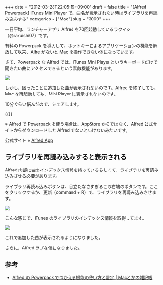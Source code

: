 +++
date = "2012-03-28T22:05:19+09:00"
draft = false
title = "[Alfred Powerpack] iTunes Mini Player で、曲名が表示されない時はライブラリを再読み込みする"
categories = ["Mac"]
slug = "3099"
+++

一日平均、ランチャーアプリ Alfred を70回起動しているラクイシ（@rakuishi07）です。

有料の Powerpack を導入して、ホットキーによるアプリケーションの機能を解放して以来、Alfre がないと Mac を操作できない体になっています。

さて、Powerpack な Alfred では、iTunes Mini Player というキーボードだけで聞きたい曲にアクセスできるという素敵機能があります。

![](/images/2012/03/3099_1.png)

しかし、困ったことに追加した曲が表示されないのです。Alfred を終了しても、Mac を再起動しても、Mini Player に表示されないのです。

10分ぐらい悩んだので、シェアします。

{{<app id="405843582" title="Alfred 1.0（無料）" src="http://a3.mzstatic.com/us/r1000/097/Purple/e1/d8/82/mzi.njcalvnn.100x100-75.png">}}

※ Alfred で Powerpack を使う場合は、AppStore からではなく、Alfred 公式サイトからダウンロードした Alfred でないといけないみたいです。

公式サイト » [Alfred App](http://www.alfredapp.com/)

## ライブラリを再読み込みすると表示される

Alfred 内部に曲のインデックス情報を持っているらしくて、ライブラリを再読み込みさせる必要があります。

ライブラリ再読み込みボタンは、目立たなさすぎるこの右端のボタンです。ここをクリックするか、更新（command + R）で、ライブラリを再読み込みさせます。

![](/images/2012/03/3099_2.png)

こんな感じで、iTunes のライブラリのインデックス情報を取得してます。

![](/images/2012/03/3099_3.png)

これで追加した曲が表示されるようになりました。

さらに、Alfred ラブな僕になりました。

## 参考

* [Alfred の Powerpack でつかえる機能の使い方と設定 | Macとかの雑記帳](http://tukaikta.blog135.fc2.com/blog-entry-163.html)
